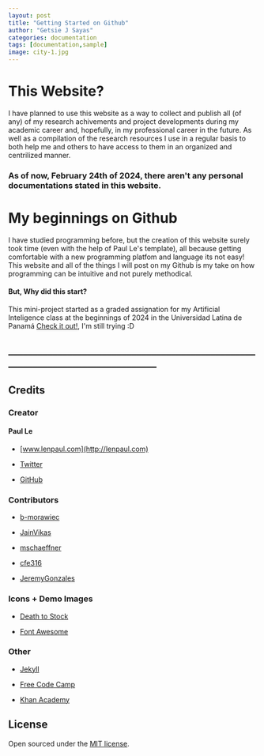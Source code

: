 ```yaml
---
layout: post
title: "Getting Started on Github"
author: "Getsie J Sayas"
categories: documentation
tags: [documentation,sample]
image: city-1.jpg
---
```

# This Website?
I have planned to use this website as a way to collect and publish all (of any) of my research achivements and project developments during my academic career and, hopefully, in my professional career in the future. As well as a compilation of the research resources I use in a regular basis to both help me and others to have access to them in an organized and centrilized manner. 

### As of now, February 24th of 2024, there aren't any personal documentations stated in this website. 


# My beginnings on Github
I have studied programming before, but the creation of this website surely took time (even with the help of Paul Le's template), all because getting comfortable with a new programming platfom and language its not easy! This website and all of the things I will post on my Github is my take on how programming can be intuitive and not purely methodical.  

#### But, Why did this start? 

This mini-project started as a graded assignation for my Artificial Inteligence class at the beginnings of 2024 in the Universidad Latina de Panamá [Check it out!](https://www.ulatina.edu.pa/), I'm still trying :D


## ________________________________________________________________________________ 

## Credits

### Creator

#### Paul Le

* [www.lenpaul.com](http://lenpaul.com)

* [Twitter](https://twitter.com/paululele)

* [GitHub](https://github.com/LeNPaul)

### Contributors

* [b-morawiec](https://github.com/b-morawiec)

* [JainVikas](https://github.com/JainVikas)

* [mschaeffner](https://github.com/mschaeffner)

* [cfe316](https://github.com/cfe316)

* [JeremyGonzales](https://github.com/JeremyGonzales)

### Icons + Demo Images

* [Death to Stock](https://deathtothestockphoto.com/)

* [Font Awesome](http://fontawesome.io/)

### Other

* [Jekyll](https://jekyllrb.com/)

* [Free Code Camp](https://www.freecodecamp.org)

* [Khan Academy](https://www.khanacademy.org/)

## License

Open sourced under the [MIT license](https://github.com/LeNPaul/Millennial/blob/gh-pages/LICENSE.md).
